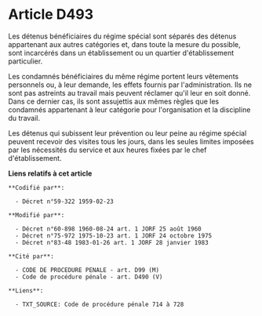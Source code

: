 # Article D493

Les détenus bénéficiaires du régime spécial sont séparés des détenus appartenant aux autres catégories et, dans toute la
mesure du possible, sont incarcérés dans un établissement ou un quartier d'établissement particulier.

Les condamnés bénéficiaires du même régime portent leurs vêtements personnels ou, à leur demande, les effets fournis par
l'administration. Ils ne sont pas astreints au travail mais peuvent réclamer qu'il leur en soit donné. Dans ce dernier cas,
ils sont assujettis aux mêmes règles que les condamnés appartenant à leur catégorie pour l'organisation et la discipline du
travail.

Les détenus qui subissent leur prévention ou leur peine au régime spécial peuvent recevoir des visites tous les jours, dans
les seules limites imposées par les nécessités du service et aux heures fixées par le chef d'établissement.

**Liens relatifs à cet article**

	**Codifié par**:

	  - Décret n°59-322 1959-02-23

	**Modifié par**:

	  - Décret n°60-898 1960-08-24 art. 1 JORF 25 août 1960
	  - Décret n°75-972 1975-10-23 art. 1 JORF 24 octobre 1975
	  - Décret n°83-48 1983-01-26 art. 1 JORF 28 janvier 1983

	**Cité par**:

	  - CODE DE PROCEDURE PENALE - art. D99 (M)
	  - Code de procédure pénale - art. D490 (V)

	**Liens**:

	  - TXT_SOURCE: Code de procédure pénale 714 à 728
